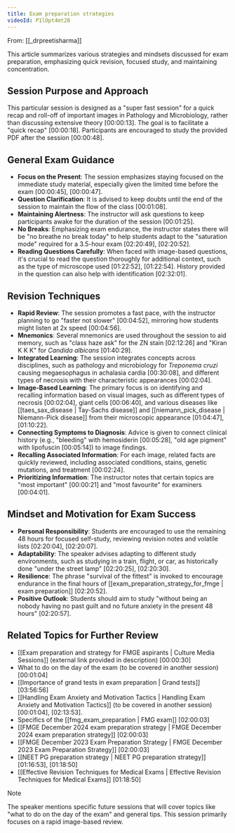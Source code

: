 ```yaml
---
title: Exam preparation strategies
videoId: P1lOpt4mt28
---
```


From: [[_drpreetisharma]] <br/> 

This article summarizes various strategies and mindsets discussed for exam preparation, emphasizing quick revision, focused study, and maintaining concentration.

## Session Purpose and Approach
This particular session is designed as a "super fast session" for a quick recap and roll-off of important images in Pathology and Microbiology, rather than discussing extensive theory <a class="yt-timestamp" data-t="00:00:13">[00:00:13]</a>. The goal is to facilitate a "quick recap" <a class="yt-timestamp" data-t="00:00:18">[00:00:18]</a>. Participants are encouraged to study the provided PDF after the session <a class="yt-timestamp" data-t="00:00:48">[00:00:48]</a>.

## General Exam Guidance
*   **Focus on the Present**: The session emphasizes staying focused on the immediate study material, especially given the limited time before the exam <a class="yt-timestamp" data-t="00:00:45">[00:00:45]</a>, <a class="yt-timestamp" data-t="00:00:47">[00:00:47]</a>.
*   **Question Clarification**: It is advised to keep doubts until the end of the session to maintain the flow of the class <a class="yt-timestamp" data-t="00:01:08">[00:01:08]</a>.
*   **Maintaining Alertness**: The instructor will ask questions to keep participants awake for the duration of the session <a class="yt-timestamp" data-t="00:01:25">[00:01:25]</a>.
*   **No Breaks**: Emphasizing exam endurance, the instructor states there will be "no breathe no break today" to help students adapt to the "saturation mode" required for a 3.5-hour exam <a class="yt-timestamp" data-t="02:20:49">[02:20:49]</a>, <a class="yt-timestamp" data-t="02:20:52">[02:20:52]</a>.
*   **Reading Questions Carefully**: When faced with image-based questions, it's crucial to read the question thoroughly for additional context, such as the type of microscope used <a class="yt-timestamp" data-t="01:22:52">[01:22:52]</a>, <a class="yt-timestamp" data-t="01:22:54">[01:22:54]</a>. History provided in the question can also help with identification <a class="yt-timestamp" data-t="02:32:01">[02:32:01]</a>.

## Revision Techniques
*   **Rapid Review**: The session promotes a fast pace, with the instructor planning to go "faster not slower" <a class="yt-timestamp" data-t="00:04:52">[00:04:52]</a>, mirroring how students might listen at 2x speed <a class="yt-timestamp" data-t="00:04:56">[00:04:56]</a>.
*   **Mnemonics**: Several mnemonics are used throughout the session to aid memory, such as "class haze ask" for the ZN stain <a class="yt-timestamp" data-t="02:12:26">[02:12:26]</a> and "Kiran K K K" for *Candida albicans* <a class="yt-timestamp" data-t="01:40:29">[01:40:29]</a>.
*   **Integrated Learning**: The session integrates concepts across disciplines, such as pathology and microbiology for *Treponema cruzi* causing megaesophagus in achalasia cardia <a class="yt-timestamp" data-t="00:30:08">[00:30:08]</a>, and different types of necrosis with their characteristic appearances <a class="yt-timestamp" data-t="00:02:04">[00:02:04]</a>.
*   **Image-Based Learning**: The primary focus is on identifying and recalling information based on visual images, such as different types of necrosis <a class="yt-timestamp" data-t="00:02:04">[00:02:04]</a>, giant cells <a class="yt-timestamp" data-t="00:06:40">[00:06:40]</a>, and various diseases like [[taes_sax_disease | Tay-Sachs disease]] and [[niemann_pick_disease | Niemann-Pick disease]] from their microscopic appearance <a class="yt-timestamp" data-t="01:04:47">[01:04:47]</a>, <a class="yt-timestamp" data-t="01:10:22">[01:10:22]</a>.
*   **Connecting Symptoms to Diagnosis**: Advice is given to connect clinical history (e.g., "bleeding" with hemosiderin <a class="yt-timestamp" data-t="00:05:28">[00:05:28]</a>, "old age pigment" with lipofuscin <a class="yt-timestamp" data-t="00:05:14">[00:05:14]</a>) to image findings.
*   **Recalling Associated Information**: For each image, related facts are quickly reviewed, including associated conditions, stains, genetic mutations, and treatment <a class="yt-timestamp" data-t="00:02:24">[00:02:24]</a>.
*   **Prioritizing Information**: The instructor notes that certain topics are "most important" <a class="yt-timestamp" data-t="00:00:21">[00:00:21]</a> and "most favourite" for examiners <a class="yt-timestamp" data-t="00:04:01">[00:04:01]</a>.

## Mindset and Motivation for Exam Success
*   **Personal Responsibility**: Students are encouraged to use the remaining 48 hours for focused self-study, reviewing revision notes and volatile lists <a class="yt-timestamp" data-t="02:20:04">[02:20:04]</a>, <a class="yt-timestamp" data-t="02:20:07">[02:20:07]</a>.
*   **Adaptability**: The speaker advises adapting to different study environments, such as studying in a train, flight, or car, as historically done "under the street lamp" <a class="yt-timestamp" data-t="02:20:25">[02:20:25]</a>, <a class="yt-timestamp" data-t="02:20:30">[02:20:30]</a>.
*   **Resilience**: The phrase "survival of the fittest" is invoked to encourage endurance in the final hours of [[exam_preparation_strategy_for_fmge | exam preparation]] <a class="yt-timestamp" data-t="02:20:52">[02:20:52]</a>.
*   **Positive Outlook**: Students should aim to study "without being an nobody having no past guilt and no future anxiety in the present 48 hours" <a class="yt-timestamp" data-t="02:20:57">[02:20:57]</a>.

## Related Topics for Further Review
*   [[Exam preparation and strategy for FMGE aspirants | Culture Media Sessions]] (external link provided in description) <a class="yt-timestamp" data-t="00:00:30">[00:00:30]</a>
*   What to do on the day of the exam (to be covered in another session) <a class="yt-timestamp" data-t="00:01:04">[00:01:04]</a>
*   [[Importance of grand tests in exam preparation | Grand tests]] <a class="yt-timestamp" data-t="03:56:56">[03:56:56]</a>
*   [[Handling Exam Anxiety and Motivation Tactics | Handling Exam Anxiety and Motivation Tactics]] (to be covered in another session) <a class="yt-timestamp" data-t="00:01:04">[00:01:04]</a>, <a class="yt-timestamp" data-t="02:13:53">[02:13:53]</a>.
*   Specifics of the [[fmg_exam_preparation | FMG exam]] <a class="yt-timestamp" data-t="02:00:03">[02:00:03]</a>
*   [[FMGE December 2024 exam preparation strategy | FMGE December 2024 exam preparation strategy]] <a class="yt-timestamp" data-t="02:00:03">[02:00:03]</a>
*   [[FMGE December 2023 Exam Preparation Strategy | FMGE December 2023 Exam Preparation Strategy]] <a class="yt-timestamp" data-t="02:00:03">[02:00:03]</a>
*   [[NEET PG preparation strategy | NEET PG preparation strategy]] <a class="yt-timestamp" data-t="01:16:53">[01:16:53]</a>, <a class="yt-timestamp" data-t="01:18:50">[01:18:50]</a>
*   [[Effective Revision Techniques for Medical Exams | Effective Revision Techniques for Medical Exams]] <a class="yt-timestamp" data-t="01:18:50">[01:18:50]</a>

> [!NOTE]
> The speaker mentions specific future sessions that will cover topics like "what to do on the day of the exam" and general tips. This session primarily focuses on a rapid image-based review.